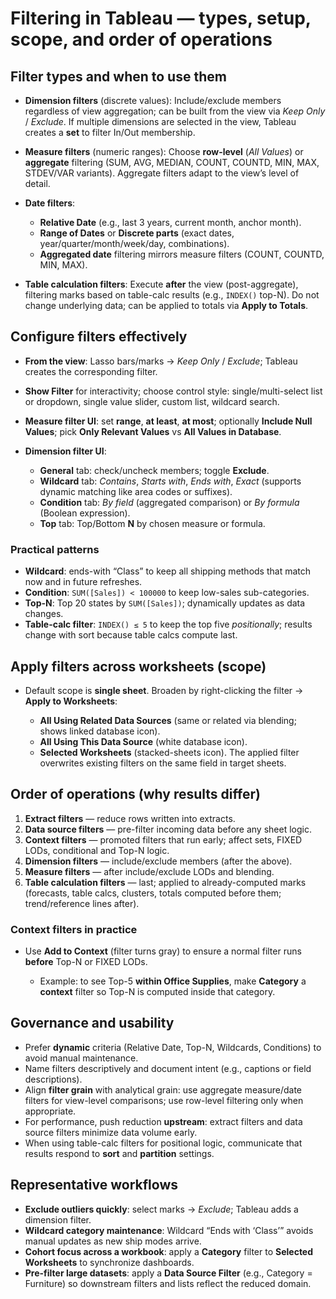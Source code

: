 # Filtering in Tableau — types, setup, scope, and order of operations

## Filter types and when to use them

* **Dimension filters** (discrete values): Include/exclude members regardless of view aggregation; can be built from the view via *Keep Only* / *Exclude*. If multiple dimensions are selected in the view, Tableau creates a **set** to filter In/Out membership.
* **Measure filters** (numeric ranges): Choose **row-level** (*All Values*) or **aggregate** filtering (SUM, AVG, MEDIAN, COUNT, COUNTD, MIN, MAX, STDEV/VAR variants). Aggregate filters adapt to the view’s level of detail.
* **Date filters**:

  * **Relative Date** (e.g., last 3 years, current month, anchor month).
  * **Range of Dates** or **Discrete parts** (exact dates, year/quarter/month/week/day, combinations).
  * **Aggregated date** filtering mirrors measure filters (COUNT, COUNTD, MIN, MAX).
* **Table calculation filters**: Execute **after** the view (post-aggregate), filtering marks based on table-calc results (e.g., `INDEX()` top-N). Do not change underlying data; can be applied to totals via **Apply to Totals**.

## Configure filters effectively

* **From the view**: Lasso bars/marks → *Keep Only* / *Exclude*; Tableau creates the corresponding filter.
* **Show Filter** for interactivity; choose control style: single/multi-select list or dropdown, single value slider, custom list, wildcard search.
* **Measure filter UI**: set **range**, **at least**, **at most**; optionally **Include Null Values**; pick **Only Relevant Values** vs **All Values in Database**.
* **Dimension filter UI**:

  * **General** tab: check/uncheck members; toggle **Exclude**.
  * **Wildcard** tab: *Contains*, *Starts with*, *Ends with*, *Exact* (supports dynamic matching like area codes or suffixes).
  * **Condition** tab: *By field* (aggregated comparison) or *By formula* (Boolean expression).
  * **Top** tab: Top/Bottom **N** by chosen measure or formula.

### Practical patterns

* **Wildcard**: ends-with “Class” to keep all shipping methods that match now and in future refreshes.
* **Condition**: `SUM([Sales]) < 100000` to keep low-sales sub-categories.
* **Top-N**: Top 20 states by `SUM([Sales])`; dynamically updates as data changes.
* **Table-calc filter**: `INDEX() ≤ 5` to keep the top five *positionally*; results change with sort because table calcs compute last.

## Apply filters across worksheets (scope)

* Default scope is **single sheet**. Broaden by right-clicking the filter → **Apply to Worksheets**:

  * **All Using Related Data Sources** (same or related via blending; shows linked database icon).
  * **All Using This Data Source** (white database icon).
  * **Selected Worksheets** (stacked-sheets icon).
    The applied filter overwrites existing filters on the same field in target sheets.

## Order of operations (why results differ)

1. **Extract filters** — reduce rows written into extracts.
2. **Data source filters** — pre-filter incoming data before any sheet logic.
3. **Context filters** — promoted filters that run early; affect sets, FIXED LODs, conditional and Top-N logic.
4. **Dimension filters** — include/exclude members (after the above).
5. **Measure filters** — after include/exclude LODs and blending.
6. **Table calculation filters** — last; applied to already-computed marks (forecasts, table calcs, clusters, totals computed before them; trend/reference lines after).

### Context filters in practice

* Use **Add to Context** (filter turns gray) to ensure a normal filter runs **before** Top-N or FIXED LODs.

  * Example: to see Top-5 **within Office Supplies**, make **Category** a **context** filter so Top-N is computed inside that category.

## Governance and usability

* Prefer **dynamic** criteria (Relative Date, Top-N, Wildcards, Conditions) to avoid manual maintenance.
* Name filters descriptively and document intent (e.g., captions or field descriptions).
* Align **filter grain** with analytical grain: use aggregate measure/date filters for view-level comparisons; use row-level filtering only when appropriate.
* For performance, push reduction **upstream**: extract filters and data source filters minimize data volume early.
* When using table-calc filters for positional logic, communicate that results respond to **sort** and **partition** settings.

## Representative workflows

* **Exclude outliers quickly**: select marks → *Exclude*; Tableau adds a dimension filter.
* **Wildcard category maintenance**: Wildcard “Ends with ‘Class’” avoids manual updates as new ship modes arrive.
* **Cohort focus across a workbook**: apply a **Category** filter to **Selected Worksheets** to synchronize dashboards.
* **Pre-filter large datasets**: apply a **Data Source Filter** (e.g., Category = Furniture) so downstream filters and lists reflect the reduced domain.
